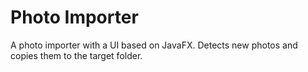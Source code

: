 # Photo Importer
A photo importer with a UI based on JavaFX. Detects new photos and copies them to the target folder.
